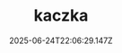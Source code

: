 ---
title: kaczka
level: Średni
slug: kaczka
recomended: true
category: ciasteczka
calories: 23232
protein: 32
fat: 2332
carbs: 23
fiber: 23
time: '23'
image: /images/recipes/ciasteczka/kaczka/hero_kaczka_23362162-v-1080x1447.webp
description: sdfsdfsdf
ingredients:
  - sdfsfd
  - sfssf
  - sffsfsd
  - sfssf
steps:
  - title: sdfdsf
    description:
      - sdfsdfsdf
    image: >-
      /images/recipes/babeczki-i-muffiny/xxx32/step_0_xxx32_23362204-v-1080x1369.webp
date: '2025-06-24T22:06:29.147Z'
existingImageUrl: /images/recipes/babeczki-i-muffiny/xxx32/hero_xxx32_23362162-v-1080x1447.webp
originalSlug: xxx32222
originalCategory: ciasteczka
imagePreview: blob:http://localhost:3000/0d1652a2-726c-47a2-aec0-e26fe1ca3b4f
---